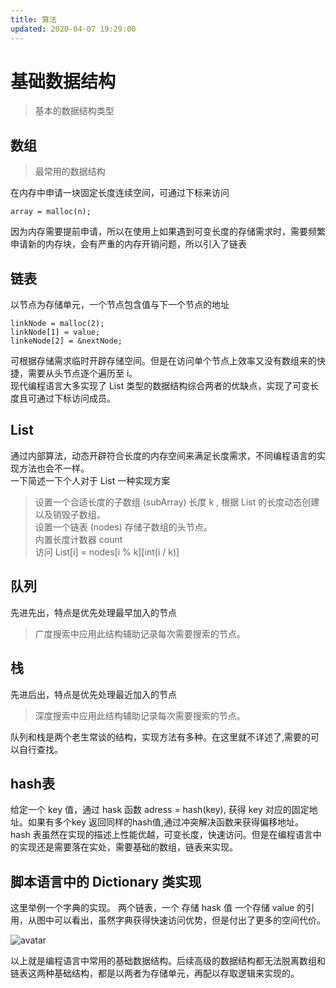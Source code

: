 ```yaml
---
title: 算法
updated: 2020-04-07 19:29:00
---
```


# 基础数据结构

> 基本的数据结构类型

## 数组
> 最常用的数据结构

在内存中申请一块固定长度连续空间，可通过下标来访问
```
array = malloc(n);
```
因为内存需要提前申请，所以在使用上如果遇到可变长度的存储需求时，需要频繁申请新的内存块，会有严重的内存开销问题，所以引入了链表

## 链表
以节点为存储单元，一个节点包含值与下一个节点的地址
```
linkNode = malloc(2);
linkNode[1] = value;
linkeNode[2] = &nextNode;
```
可根据存储需求临时开辟存储空间。但是在访问单个节点上效率又没有数组来的快捷，需要从头节点逐个遍历至 i。  
现代编程语言大多实现了 List 类型的数据结构综合两者的优缺点，实现了可变长度且可通过下标访问成员。

## List
通过内部算法，动态开辟符合长度的内存空间来满足长度需求，不同编程语言的实现方法也会不一样。  
一下简述一下个人对于 List 一种实现方案  
> 设置一个合适长度的子数组 (subArray) 长度 k , 根据 List 的长度动态创建以及销毁子数组。  
设置一个链表 (nodes) 存储子数组的头节点。  
内置长度计数器 count  
访问 List[i] = nodes[i % k][int(i / k)]  

## 队列
先进先出，特点是优先处理最早加入的节点
> 广度搜索中应用此结构辅助记录每次需要搜索的节点。

## 栈
先进后出，特点是优先处理最近加入的节点
> 深度搜索中应用此结构辅助记录每次需要搜索的节点。

队列和栈是两个老生常谈的结构，实现方法有多种。在这里就不详述了,需要的可以自行查找。

## hash表
给定一个 key 值，通过 hask 函数 adress = hash(key), 获得 key 对应的固定地址。如果有多个key 返回同样的hash值,通过冲突解决函数来获得偏移地址。 hash 表虽然在实现的描述上性能优越，可变长度，快速访问。但是在编程语言中的实现还是需要落在实处，需要基础的数组，链表来实现。

## 脚本语言中的 Dictionary 类实现
这里举例一个字典的实现。
两个链表，一个 存储 hask 值 一个存储 value 的引用，从图中可以看出，虽然字典获得快速访问优势，但是付出了更多的空间代价。

![avatar](https://upload-images.jianshu.io/upload_images/2381726-fb4e3aaa4b98af99.png?imageMogr2/auto-orient/strip|imageView2/2/w/450/format/webp)

以上就是编程语言中常用的基础数据结构。后续高级的数据结构都无法脱离数组和链表这两种基础结构，都是以两者为存储单元，再配以存取逻辑来实现的。
